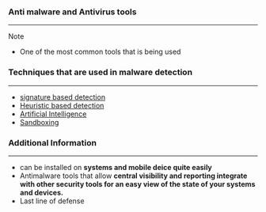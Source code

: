 ### Anti malware and Antivirus tools
---
>[!note]
>- One of the most common tools that is being used 


### Techniques that are used in malware detection 
---
- [signature based detection](signature%20based%20detection.md)
- [Heuristic based detection](Heuristic%20based%20detection.md)
- [Artificial Intelligence](Artificial%20Intelligence.md)
- [Sandboxing](../../Chapter%206%20Application%20Security/concepts/Sandboxing.md)

### Additional Information 
---
- can be installed on **systems and mobile deice quite easily**
- Antimalware tools that allow **central visibility and reporting integrate with other security tools for an easy view of the state of your systems and devices.**
- Last line of defense 


